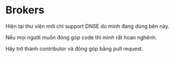 # Brokers

<p>Hiện tại thư viện mới chỉ support DNSE do mình đang dùng bên này.</p>
<p>Nếu mọi người muốn đóng góp code thì mình rất hoan nghênh.</p>
<p>Hãy trở thành contributor và đóng góp bằng pull request.</p>